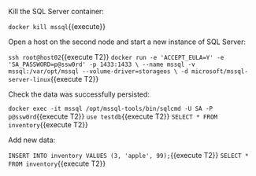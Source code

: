 Kill the SQL Server container:

`docker kill mssql`{{execute}}

Open a host on the second node and start a new instance of SQL Server:

`ssh root@host02`{{execute T2}}
`docker run -e 'ACCEPT_EULA=Y' -e 'SA_PASSWORD=p@ssw0rd' -p 1433:1433 \
    --name mssql -v mssql:/var/opt/mssql --volume-driver=storageos \
    -d microsoft/mssql-server-linux`{{execute T2}}

Check the data was successfully persisted:

`docker exec -it mssql /opt/mssql-tools/bin/sqlcmd -U SA -P p@ssw0rd`{{execute T2}}
`use testdb`{{execute T2}}
`SELECT * FROM inventory`{{execute T2}}

Add new data:

`INSERT INTO inventory VALUES (3, 'apple', 99);`{{execute T2}}
`SELECT * FROM inventory`{{execute T2}}
